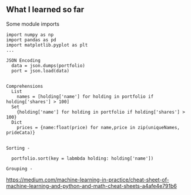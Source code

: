 ## What I learned so far

Some module imports
```
import numpy as np
import pandas as pd
import matplotlib.pyplot as plt
...

JSON Encoding
  data = json.dumps(portfolio)
  port = json.load(data)
  
  
Comprehensions
  List
    names = [holding['name'] for holding in portfolio if holding['shares'] > 100]
  Set
    {holding['name'] for holding in portfolio if holding['shares'] > 100}
  Dict
    prices = {name:float(price) for name,price in zip(uniqueNames, prideCata)}
    

Sorting - 

  portfolio.sort(key = labmbda holding: holding['name'])

Grouping - 
```

https://medium.com/machine-learning-in-practice/cheat-sheet-of-machine-learning-and-python-and-math-cheat-sheets-a4afe4e791b6
